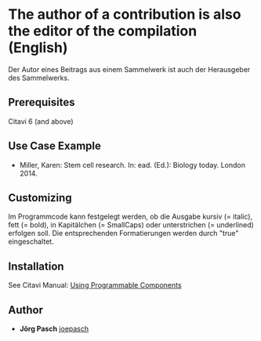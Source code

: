 # The author of a contribution is also the editor of the compilation (English)

Der Autor eines Beitrags aus einem Sammelwerk ist auch der Herausgeber des Sammelwerks.

## Prerequisites
Citavi 6 (and above)

## Use Case Example 

- Miller, Karen: Stem cell research. In: ead. (Ed.): Biology today. London 2014.

## Customizing
Im Programmcode kann festgelegt werden, ob die Ausgabe kursiv (= italic), fett (= bold), in Kapitälchen (= SmallCaps) oder unterstrichen (= underlined) erfolgen soll. Die entsprechenden Formatierungen werden durch "true" eingeschaltet.

## Installation
See Citavi Manual: [Using Programmable Components](https://www.citavi.com/programmable_components)

## Author

* **Jörg Pasch** [joepasch](https://github.com/joepasch)

